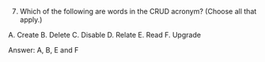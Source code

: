 7. Which of the following are words in the CRUD acronym? (Choose all that apply.)

A. Create
B. Delete
C. Disable
D. Relate
E. Read
F. Upgrade

Answer: A, B, E and F


